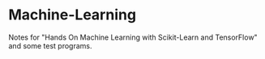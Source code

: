 # Machine-Learning
Notes for "Hands On Machine Learning with Scikit-Learn and TensorFlow" and some test programs. 
